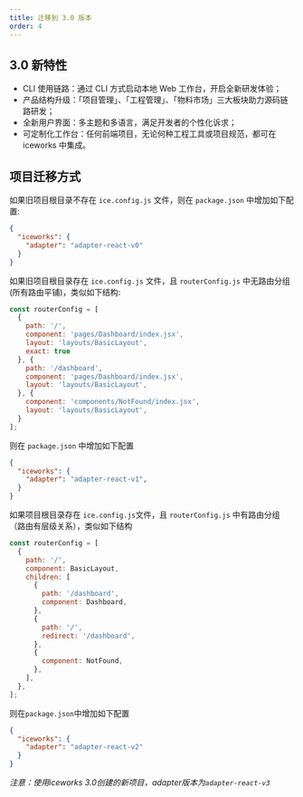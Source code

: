 ```yaml
---
title: 迁移到 3.0 版本
order: 4
---
```


## 3.0 新特性

* CLI 使用链路：通过 CLI 方式启动本地 Web 工作台，开启全新研发体验；
* 产品结构升级：「项目管理」、「工程管理」、「物料市场」三大板块助力源码链路研发；
* 全新用户界面：多主题和多语言，满足开发者的个性化诉求；
* 可定制化工作台：任何前端项目，无论何种工程工具或项目规范，都可在 iceworks 中集成。

## 项目迁移方式

如果旧项目根目录不存在 `ice.config.js` 文件，则在 `package.json` 中增加如下配置:

```json
{
  "iceworks": {
    "adapter": "adapter-react-v0"
  }
}
```

如果旧项目根目录存在 `ice.config.js` 文件，且 `routerConfig.js` 中无路由分组 (所有路由平铺)，类似如下结构:

```javascript
const routerConfig = [
  {
    path: '/',
    component: 'pages/Dashboard/index.jsx',
    layout: 'layouts/BasicLayout',
    exact: true	
  }, {
    path: '/dashboard',
    component: 'pages/Dashboard/index.jsx',
    layout: 'layouts/BasicLayout',
  }, {
    component: 'components/NotFound/index.jsx',
    layout: 'layouts/BasicLayout',
  }
];
```

则在 `package.json` 中增加如下配置

```json
{
  "iceworks": {
    "adapter": "adapter-react-v1",
  }
}
```

如果项目根目录存在 `ice.config.js`文件，且 `routerConfig.js` 中有路由分组（路由有层级关系），类似如下结构

```javascript
const routerConfig = [
  {
    path: '/',
    component: BasicLayout,
    children: [
      {
        path: '/dashboard',
        component: Dashboard,
      },
      {
        path: '/',
        redirect: '/dashboard',
      },
      {
        component: NotFound,
      },
    ],
  },
];
```

则在`package.json`中增加如下配置

```json
{
  "iceworks": {
    "adapter": "adapter-react-v2"
  }
}
```

*注意：使用iceworks 3.0创建的新项目，adapter版本为`adapter-react-v3`*
